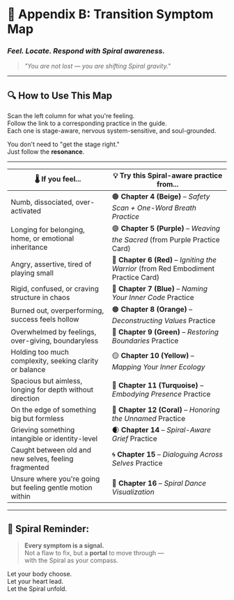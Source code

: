 # 📘 Appendix B: Transition Symptom Map  
### *Feel. Locate. Respond with Spiral awareness.*

> _"You are not lost — you are shifting Spiral gravity."_

---

## 🔍 How to Use This Map

Scan the left column for what you're feeling.  
Follow the link to a corresponding practice in the guide.  
Each one is stage-aware, nervous system-sensitive, and soul-grounded.

You don't need to "get the stage right."  
Just follow the **resonance**.

---

| 🌡️ **If you feel...**                                           | 💡 **Try this Spiral-aware practice from...**                                |
|------------------------------------------------------------------|----------------------------------------------------------------------------|
| Numb, dissociated, over-activated                                | 🟤 **Chapter 4 (Beige)** – *Safety Scan + One-Word Breath Practice*        |
| Longing for belonging, home, or emotional inheritance            | 🟣 **Chapter 5 (Purple)** – *Weaving the Sacred* (from Purple Practice Card) |
| Angry, assertive, tired of playing small                         | 🔴 **Chapter 6 (Red)** – *Igniting the Warrior* (from Red Embodiment Practice Card) |
| Rigid, confused, or craving structure in chaos                   | 🔵 **Chapter 7 (Blue)** – *Naming Your Inner Code* Practice |
| Burned out, overperforming, success feels hollow                 | 🟠 **Chapter 8 (Orange)** – *Deconstructing Values* Practice |
| Overwhelmed by feelings, over-giving, boundaryless               | 💚 **Chapter 9 (Green)** – *Restoring Boundaries* Practice |
| Holding too much complexity, seeking clarity or balance          | 🟡 **Chapter 10 (Yellow)** – *Mapping Your Inner Ecology* |
| Spacious but aimless, longing for depth without direction        | 🩵 **Chapter 11 (Turquoise)** – *Embodying Presence* Practice |
| On the edge of something big but formless                        | 🪸 **Chapter 12 (Coral)** – *Honoring the Unnamed* Practice |
| Grieving something intangible or identity-level                  | 🌒 **Chapter 14** – *Spiral-Aware Grief* Practice |
| Caught between old and new selves, feeling fragmented            | 🌀 **Chapter 15** – *Dialoguing Across Selves* Practice |
| Unsure where you're going but feeling gentle motion within       | 🫧 **Chapter 16** – *Spiral Dance Visualization* |

---

## 🧘 Spiral Reminder:

> **Every symptom is a signal.**  
> Not a flaw to fix, but a **portal** to move through —  
> with the Spiral as your compass.

Let your body choose.  
Let your heart lead.  
Let the Spiral unfold.
